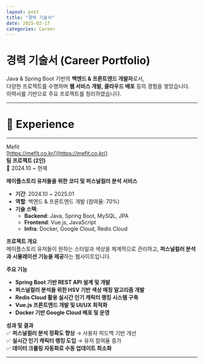 ```yaml
---
layout: post
title: "경력 기술서"
date: 2025-02-17
categories: Career
---
```


# 경력 기술서 (Career Portfolio)
Java & Spring Boot 기반의 **백엔드 & 프론트엔드 개발자**로서,  
다양한 프로젝트를 수행하며 **웹 서비스 개발, 클라우드 배포** 등의 경험을 쌓았습니다.  
이력서를 기반으로 주요 프로젝트를 정리하였습니다.

---
# 📌 Experience

---

Mefit  
[https://mefit.co.kr/](https://mefit.co.kr/)  
**팀 프로젝트 (2인)**  
📅 2024.10 ~ 현재  

**메이플스토리 유저들을 위한 코디 및 퍼스널컬러 분석 서비스**  
- **기간**: 2024.10 ~ 2025.01  
- **역할**: 백엔드 & 프론트엔드 개발 (참여율: 70%)  
- **기술 스택**:  
  - **Backend**: Java, Spring Boot, MySQL, JPA  
  - **Frontend**: Vue.js, JavaScript  
  - **Infra**: Docker, Google Cloud, Redis Cloud  

**프로젝트 개요**  
메이플스토리 유저들이 원하는 스타일과 색상을 체계적으로 관리하고, **퍼스널컬러 분석과 시뮬레이션 기능을 제공**하는 웹사이트입니다.

**주요 기능**  
- **Spring Boot 기반 REST API 설계 및 개발**  
- **퍼스널컬러 분석을 위한 HSV 기반 색상 매칭 알고리즘 개발**  
- **Redis Cloud 활용 실시간 인기 캐릭터 랭킹 시스템 구축**  
- **Vue.js 프론트엔드 개발 및 UI/UX 최적화**  
- **Docker 기반 Google Cloud 배포 및 운영**  

**성과 및 결과**  
✅ **퍼스널컬러 분석 정확도 향상** → 사용자 피드백 기반 개선  
✅ **실시간 인기 캐릭터 랭킹 도입** → 유저 참여율 증가  
✅ **데이터 크롤링 자동화로 수동 업데이트 최소화**  

---
